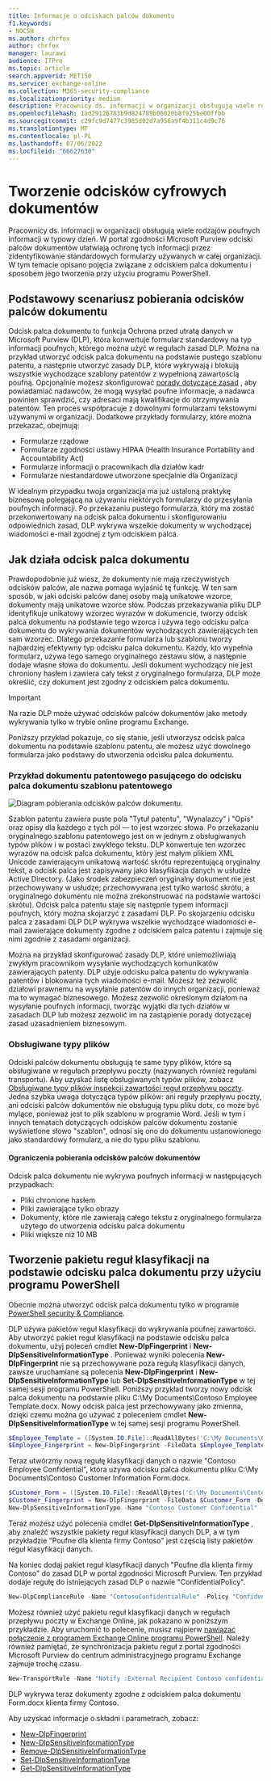 ```yaml
---
title: Informacje o odciskach palców dokumentu
f1.keywords:
- NOCSH
ms.author: chrfox
author: chrfox
manager: laurawi
audience: ITPro
ms.topic: article
search.appverid: MET150
ms.service: exchange-online
ms.collection: M365-security-compliance
ms.localizationpriority: medium
description: Pracownicy ds. informacji w organizacji obsługują wiele rodzajów poufnych informacji w typowy dzień. Odciski palców dokumentów ułatwiają ochronę tych informacji przez identyfikowanie standardowych formularzy używanych w całej organizacji. W tym temacie opisano pojęcia związane z odciskiem palca dokumentu i sposobem jego tworzenia przy użyciu programu PowerShell.
ms.openlocfilehash: 1ad29126783b9d824789b06020b8f925be00ffbb
ms.sourcegitcommit: c29fc9d7477c3985d02d7a956a9f4b311c4d9c76
ms.translationtype: MT
ms.contentlocale: pl-PL
ms.lasthandoff: 07/06/2022
ms.locfileid: "66627630"
---
```

# <a name="document-fingerprinting"></a>Tworzenie odcisków cyfrowych dokumentów

Pracownicy ds. informacji w organizacji obsługują wiele rodzajów poufnych informacji w typowy dzień. W portal zgodności Microsoft Purview odciski palców dokumentów ułatwiają ochronę tych informacji przez zidentyfikowanie standardowych formularzy używanych w całej organizacji. W tym temacie opisano pojęcia związane z odciskiem palca dokumentu i sposobem jego tworzenia przy użyciu programu PowerShell.

## <a name="basic-scenario-for-document-fingerprinting"></a>Podstawowy scenariusz pobierania odcisków palców dokumentu

Odcisk palca dokumentu to funkcja Ochrona przed utratą danych w Microsoft Purview (DLP), która konwertuje formularz standardowy na typ informacji poufnych, którego można użyć w regułach zasad DLP. Można na przykład utworzyć odcisk palca dokumentu na podstawie pustego szablonu patentu, a następnie utworzyć zasady DLP, które wykrywają i blokują wszystkie wychodzące szablony patentów z wypełnioną zawartością poufną. Opcjonalnie możesz skonfigurować [porady dotyczące zasad](use-notifications-and-policy-tips.md) , aby powiadamiać nadawców, że mogą wysyłać poufne informacje, a nadawca powinien sprawdzić, czy adresaci mają kwalifikacje do otrzymywania patentów. Ten proces współpracuje z dowolnymi formularzami tekstowymi używanymi w organizacji. Dodatkowe przykłady formularzy, które można przekazać, obejmują:

- Formularze rządowe
- Formularze zgodności ustawy HIPAA (Health Insurance Portability and Accountability Act)
- Formularze informacji o pracownikach dla działów kadr
- Formularze niestandardowe utworzone specjalnie dla Organizacji

W idealnym przypadku twoja organizacja ma już ustaloną praktykę biznesową polegającą na używaniu niektórych formularzy do przesyłania poufnych informacji. Po przekazaniu pustego formularza, który ma zostać przekonwertowany na odcisk palca dokumentu i skonfigurowaniu odpowiednich zasad, DLP wykrywa wszelkie dokumenty w wychodzącej wiadomości e-mail zgodnej z tym odciskiem palca.

## <a name="how-document-fingerprinting-works"></a>Jak działa odcisk palca dokumentu

Prawdopodobnie już wiesz, że dokumenty nie mają rzeczywistych odcisków palców, ale nazwa pomaga wyjaśnić tę funkcję. W ten sam sposób, w jaki odciski palców danej osoby mają unikatowe wzorce, dokumenty mają unikatowe wzorce słów. Podczas przekazywania pliku DLP identyfikuje unikatowy wzorzec wyrazów w dokumencie, tworzy odcisk palca dokumentu na podstawie tego wzorca i używa tego odcisku palca dokumentu do wykrywania dokumentów wychodzących zawierających ten sam wzorzec. Dlatego przekazanie formularza lub szablonu tworzy najbardziej efektywny typ odcisku palca dokumentu. Każdy, kto wypełnia formularz, używa tego samego oryginalnego zestawu słów, a następnie dodaje własne słowa do dokumentu. Jeśli dokument wychodzący nie jest chroniony hasłem i zawiera cały tekst z oryginalnego formularza, DLP może określić, czy dokument jest zgodny z odciskiem palca dokumentu.

> [!IMPORTANT]
> Na razie DLP może używać odcisków palców dokumentów jako metody wykrywania tylko w trybie online programu Exchange.

Poniższy przykład pokazuje, co się stanie, jeśli utworzysz odcisk palca dokumentu na podstawie szablonu patentu, ale możesz użyć dowolnego formularza jako podstawy do utworzenia odcisku palca dokumentu.

### <a name="example-of-a-patent-document-matching-a-document-fingerprint-of-a-patent-template"></a>Przykład dokumentu patentowego pasującego do odcisku palca dokumentu szablonu patentowego

![Diagram pobierania odcisków palców dokumentu.](../media/Document-Fingerprinting-diagram.png)

Szablon patentu zawiera puste pola "Tytuł patentu", "Wynalazcy" i "Opis" oraz opisy dla każdego z tych pól — to jest wzorzec słowa. Po przekazaniu oryginalnego szablonu patentowego jest on w jednym z obsługiwanych typów plików i w postaci zwykłego tekstu. DLP konwertuje ten wzorzec wyrazów na odcisk palca dokumentu, który jest małym plikiem XML Unicode zawierającym unikatową wartość skrótu reprezentującą oryginalny tekst, a odcisk palca jest zapisywany jako klasyfikacja danych w usłudze Active Directory. (Jako środek zabezpieczeń oryginalny dokument nie jest przechowywany w usłudze; przechowywana jest tylko wartość skrótu, a oryginalnego dokumentu nie można zrekonstruować na podstawie wartości skrótu). Odcisk palca patentu staje się następnie typem informacji poufnych, który można skojarzyć z zasadami DLP. Po skojarzeniu odcisku palca z zasadami DLP DLP wykrywa wszelkie wychodzące wiadomości e-mail zawierające dokumenty zgodne z odciskiem palca patentu i zajmuje się nimi zgodnie z zasadami organizacji.

Można na przykład skonfigurować zasady DLP, które uniemożliwiają zwykłym pracownikom wysyłanie wychodzących komunikatów zawierających patenty. DLP użyje odcisku palca patentu do wykrywania patentów i blokowania tych wiadomości e-mail. Możesz też zezwolić działowi prawnemu na wysyłanie patentów do innych organizacji, ponieważ ma to wymagać biznesowego. Możesz zezwolić określonym działom na wysyłanie poufnych informacji, tworząc wyjątki dla tych działów w zasadach DLP lub możesz zezwolić im na zastąpienie porady dotyczącej zasad uzasadnieniem biznesowym.

### <a name="supported-file-types"></a>Obsługiwane typy plików

Odciski palców dokumentu obsługują te same typy plików, które są obsługiwane w regułach przepływu poczty (nazywanych również regułami transportu). Aby uzyskać listę obsługiwanych typów plików, zobacz [Obsługiwane typy plików inspekcji zawartości reguł przepływu poczty](/exchange/security-and-compliance/mail-flow-rules/inspect-message-attachments#supported-file-types-for-mail-flow-rule-content-inspection). Jedna szybka uwaga dotycząca typów plików: ani reguły przepływu poczty, ani odciski palców dokumentów nie obsługują typu pliku dotx, co może być mylące, ponieważ jest to plik szablonu w programie Word. Jeśli w tym i innych tematach dotyczących odcisków palców dokumentu zostanie wyświetlone słowo "szablon", odnosi się ono do dokumentu ustanowionego jako standardowy formularz, a nie do typu pliku szablonu.

#### <a name="limitations-of-document-fingerprinting"></a>Ograniczenia pobierania odcisków palców dokumentów

Odcisk palca dokumentu nie wykrywa poufnych informacji w następujących przypadkach:

- Pliki chronione hasłem
- Pliki zawierające tylko obrazy
- Dokumenty, które nie zawierają całego tekstu z oryginalnego formularza użytego do utworzenia odcisku palca dokumentu
- Pliki większe niż 10 MB

## <a name="use-powershell-to-create-a-classification-rule-package-based-on-document-fingerprinting"></a>Tworzenie pakietu reguł klasyfikacji na podstawie odcisku palca dokumentu przy użyciu programu PowerShell

Obecnie można utworzyć odcisk palca dokumentu tylko w programie [PowerShell security & Compliance](/powershell/exchange/connect-to-scc-powershell).

DLP używa pakietów reguł klasyfikacji do wykrywania poufnej zawartości. Aby utworzyć pakiet reguł klasyfikacji na podstawie odcisku palca dokumentu, użyj poleceń cmdlet **New-DlpFingerprint** i **New-DlpSensitiveInformationType** . Ponieważ wyniki polecenia **New-DlpFingerprint** nie są przechowywane poza regułą klasyfikacji danych, zawsze uruchamiane są polecenia **New-DlpFingerprint** i **New-DlpSensitiveInformationType** lub **Set-DlpSensitiveInformationType** w tej samej sesji programu PowerShell. Poniższy przykład tworzy nowy odcisk palca dokumentu na podstawie pliku C:\My Documents\Contoso Employee Template.docx. Nowy odcisk palca jest przechowywany jako zmienna, dzięki czemu można go używać z poleceniem cmdlet **New-DlpSensitiveInformationType** w tej samej sesji programu PowerShell.

```powershell
$Employee_Template = ([System.IO.File]::ReadAllBytes('C:\My Documents\Contoso Employee Template.docx'))
$Employee_Fingerprint = New-DlpFingerprint -FileData $Employee_Template -Description "Contoso Employee Template"
```

Teraz utwórzmy nową regułę klasyfikacji danych o nazwie "Contoso Employee Confidential", która używa odcisku palca dokumentu pliku C:\My Documents\Contoso Customer Information Form.docx.

```powershell
$Customer_Form = ([System.IO.File]::ReadAllBytes('C:\My Documents\Contoso Customer Information Form.docx'))
$Customer_Fingerprint = New-DlpFingerprint -FileData $Customer_Form -Description "Contoso Customer Information Form"
New-DlpSensitiveInformationType -Name "Contoso Customer Confidential" -Fingerprints $Customer_Fingerprint -Description "Message contains Contoso customer information."
```

Teraz możesz użyć polecenia cmdlet **Get-DlpSensitiveInformationType** , aby znaleźć wszystkie pakiety reguł klasyfikacji danych DLP, a w tym przykładzie "Poufne dla klienta firmy Contoso" jest częścią listy pakietów reguł klasyfikacji danych.

Na koniec dodaj pakiet reguł klasyfikacji danych "Poufne dla klienta firmy Contoso" do zasad DLP w portal zgodności Microsoft Purview. Ten przykład dodaje regułę do istniejących zasad DLP o nazwie "ConfidentialPolicy".

```powershell
New-DlpComplianceRule -Name "ContosoConfidentialRule" -Policy "ConfidentialPolicy" -ContentContainsSensitiveInformation @{Name="Contoso Customer Confidential"} -BlockAccess $True
```

Możesz również użyć pakietu reguł klasyfikacji danych w regułach przepływu poczty w Exchange Online, jak pokazano w poniższym przykładzie. Aby uruchomić to polecenie, musisz najpierw [nawiązać połączenie z programem Exchange Online programu PowerShell](/powershell/exchange/connect-to-exchange-online-powershell). Należy również pamiętać, że synchronizacja pakietu reguł z portal zgodności Microsoft Purview do centrum administracyjnego programu Exchange zajmuje trochę czasu.

```powershell
New-TransportRule -Name "Notify :External Recipient Contoso confidential" -NotifySender NotifyOnly -Mode Enforce -SentToScope NotInOrganization -MessageContainsDataClassification @{Name=" Contoso Customer Confidential"}
```

DLP wykrywa teraz dokumenty zgodne z odciskiem palca dokumentu Form.docx klienta firmy Contoso.

Aby uzyskać informacje o składni i parametrach, zobacz:

- [New-DlpFingerprint](/powershell/module/exchange/New-DlpFingerprint)
- [New-DlpSensitiveInformationType](/powershell/module/exchange/New-DlpSensitiveInformationType)
- [Remove-DlpSensitiveInformationType](/powershell/module/exchange/Remove-DlpSensitiveInformationType)
- [Set-DlpSensitiveInformationType](/powershell/module/exchange/Set-DlpSensitiveInformationType)
- [Get-DlpSensitiveInformationType](/powershell/module/exchange/Get-DlpSensitiveInformationType)
